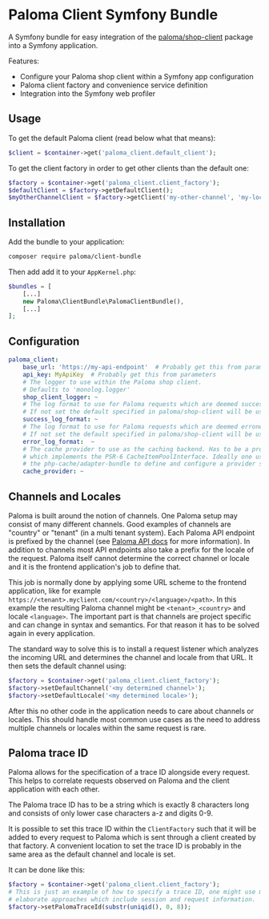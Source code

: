 # Paloma Client Symfony Bundle

A Symfony bundle for easy integration of the
[paloma/shop-client](https://github.com/paloma-middleware/shop-client-php)
package into a Symfony application.

Features:
- Configure your Paloma shop client within a Symfony app configuration
- Paloma client factory and convenience service definition
- Integration into the Symfony web profiler


## Usage

To get the default Paloma client (read below what that means):

```php
$client = $container->get('paloma_client.default_client');
```

To get the client factory in order to get other clients than the default one:

```php
$factory = $container->get('paloma_client.client_factory');
$defaultClient = $factory->getDefaultClient();
$myOtherChannelClient = $factory->getClient('my-other-channel', 'my-locale');
```


## Installation

Add the bundle to your application:

```bash
composer require paloma/client-bundle
```

Then add add it to your `AppKernel.php`:

```php
$bundles = [
    [...]
    new Paloma\ClientBundle\PalomaClientBundle(),
    [...]
];
```


## Configuration

```yaml
paloma_client:
    base_url: 'https://my-api-endpoint'  # Probably get this from parameters
    api_key: MyApiKey  # Probably get this from parameters
    # The logger to use within the Paloma shop client.
    # Defaults to 'monolog.logger'
    shop_client_logger: ~
    # The log format to use for Paloma requests which are deemed successful.
    # If not set the default specified in paloma/shop-client will be used.
    success_log_format: ~
    # The log format to use for Paloma requests which are deemed erroneous.
    # If not set the default specified in paloma/shop-client will be used.
    error_log_format:  ~
    # The cache provider to use as the caching backend. Has to be a provider
    # which implements the PSR-6 CacheItemPoolInterface. Ideally one uses
    # the php-cache/adapter-bundle to define and configure a provider service. 
    cache_provider: ~
```


## Channels and Locales

Paloma is built around the notion of channels. One Paloma setup may consist of
many different channels. Good examples of channels are "country" or "tenant" (in
a multi tenant system). Each Paloma API endpoint is prefixed by the channel (see 
[Paloma API docs](https://docs.paloma.one/) for more information). In addition
to channels most API endpoints also take a prefix for the locale of the request.
Paloma itself cannot determine the correct channel or locale and
it is the frontend application's job to define that.

This job is normally done by applying some URL scheme to the frontend 
application, like for example
`https://<tenant>.myclient.com/<country>/<language>/<path>`. In this example the
resulting Paloma channel might be `<tenant>_<country>` and locale `<language>`.
The important part is that channels are project specific and can change in 
syntax and semantics.
For that reason it has to be solved again in every application.

The standard way to solve this is to install a request listener which
analyzes the incoming URL and determines the channel and locale from that URL.
It then sets the default channel using:

```php
$factory = $container->get('paloma_client.client_factory');
$factory->setDefaultChannel('<my determined channel>');
$factory->setDefaultLocale('<my determined locale>');
```

After this no other code in the application needs to care about channels or
locales. This should handle most common use cases as the need to address 
multiple channels or locales within the same request is rare.


## Paloma trace ID

Paloma allows for the specification of a trace ID alongside every request. This
helps to correlate requests observed on Paloma and the client application with
each other.

The Paloma trace ID has to be a string which is exactly 8 characters long and
consists of only lower case characters a-z and digits 0-9.

It is possible to set this trace ID within the `ClientFactory` such that it will
be added to every request to Paloma which is sent through a client created by
that factory. A convenient location to set the trace ID is probably in the same
area as the default channel and locale is set.

It can be done like this:

```php
$factory = $container->get('paloma_client.client_factory');
# This is just an example of how to specify a trace ID, one might use more
# elaborate approaches which include session and request information.
$factory->setPalomaTraceId(substr(uniqid(), 0, 8));
```

